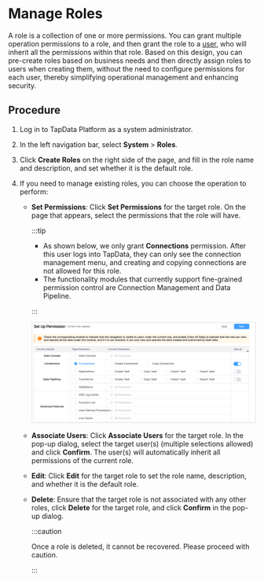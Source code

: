 # Manage Roles

A role is a collection of one or more permissions. You can grant multiple operation permissions to a role, and then grant the role to a [user](manage-user.md), who will inherit all the permissions within that role. Based on this design, you can pre-create roles based on business needs and then directly assign roles to users when creating them, without the need to configure permissions for each user, thereby simplifying operational management and enhancing security.

## Procedure

1. Log in to TapData Platform as a system administrator.

2. In the left navigation bar, select **System** > **Roles**.

3. Click **Create Roles** on the right side of the page, and fill in the role name and description, and set whether it is the default role.

4. If you need to manage existing roles, you can choose the operation to perform:

    * **Set Permissions**: Click **Set Permissions** for the target role. On the page that appears, select the permissions that the role will have.

      :::tip

        * As shown below, we only grant **Connections** permission. After this user logs into TapData, they can only see the connection management menu, and creating and copying connections are not allowed for this role.
        * The functionality modules that currently support fine-grained permission control are Connection Management and Data Pipeline.

      :::

      ![Set Role Permissions](../images/grant_data_srouce.png)

    * **Associate Users**: Click **Associate Users** for the target role. In the pop-up dialog, select the target user(s) (multiple selections allowed) and click **Confirm**. The user(s) will automatically inherit all permissions of the current role.

    * **Edit**: Click **Edit** for the target role to set the role name, description, and whether it is the default role.

    * **Delete**: Ensure that the target role is not associated with any other roles, click **Delete** for the target role, and click **Confirm** in the pop-up dialog.

      :::caution

      Once a role is deleted, it cannot be recovered. Please proceed with caution.

      :::
